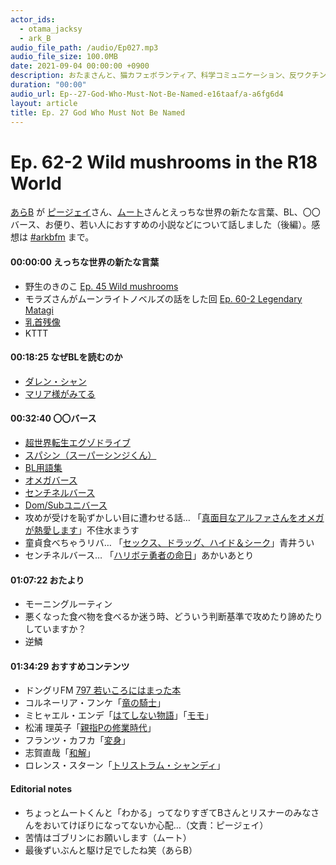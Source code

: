 ```yaml
---
actor_ids:
  - otama_jacksy
  - ark_B
audio_file_path: /audio/Ep027.mp3
audio_file_size: 100.0MB
date: 2021-09-04 00:00:00 +0900
description: おたまさんと、猫カフェボランティア、科学コミュニケーション、反ワクチン監視、ドラえもん、絶滅動物は蘇らせるべきか、ミッドサマー、保護猫のススメなどについて話しました。
duration: "00:00"
audio_url: Ep--27-God-Who-Must-Not-Be-Named-e16taaf/a-a6fg6d4
layout: article
title: Ep. 27 God Who Must Not Be Named
---
```


# Ep. 62-2 Wild mushrooms in the R18 World

[あらB](https://twitter.com/ark_B) が [ピージェイ](https://twitter.com/xiPJ)さん、[ムート](https://twitter.com/mutoreimu)さんとえっちな世界の新たな言葉、BL、〇〇バース、お便り、若い人におすすめの小説などについて話しました（後編）。感想は [#arkbfm](https://twitter.com/search?q=%23arkbfm&src=typed_query&f=live) まで。

#### 00:00:00 えっちな世界の新たな言葉

* 野生のきのこ [Ep. 45 Wild mushrooms](https://anchor.fm/arkbfm/episodes/Ep--45-Wild-mushrooms-e1c0j6k)
* モラズさんがムーンライトノベルズの話をした回 [Ep. 60-2 Legendary Matagi](https://anchor.fm/arkbfm/episodes/Ep--60-2-Legendary-Matagi-e1ijnsk)
* [乳首残像](https://w.atwiki.jp/aniwotawiki/pages/43455.html)
* KTTT

#### 00:18:25 なぜBLを読むのか

* [ダレン・シャン](https://www.amazon.co.jp/dp/B009HPEAR8)
* [マリア様がみてる](https://www.amazon.co.jp/dp/B00DW6IAWY)

#### 00:32:40 〇〇バース

* [超世界転生エグゾドライブ](https://www.amazon.co.jp/dp/B08H1R32JJ)
* [スパシン（スーパーシンジくん）](https://dic.pixiv.net/a/%E3%82%B9%E3%83%91%E3%82%B7%E3%83%B3)
* [BL用語集](https://www.animatetimes.com/news/details.php?id=1579508160)
* [オメガバース](https://dic.pixiv.net/a/%E3%82%AA%E3%83%A1%E3%82%AC%E3%83%90%E3%83%BC%E3%82%B9)
* [センチネルバース](https://www.pixiv.net/artworks/76321614)
* [Dom/Subユニバース](https://www.pixiv.net/artworks/52626061)
* 攻めが受けを恥ずかしい目に遭わせる話… 「[真面目なアルファさんをオメガが熱愛します](https://www.amazon.co.jp/gp/aw/d/B082D7HJ1Y)」不住水まうす
* 童貞食べちゃうリバ… 「[セックス、ドラッグ、ハイド＆シーク](https://estar.jp/novels/25630693)」青井うい
* センチネルバース… 「[ハリボテ勇者の命日](https://novel18.syosetu.com/n8950hl/)」あかいあとり

#### 01:07:22 おたより

* モーニングルーティン
* 悪くなった食べ物を食べるか迷う時、どういう判断基準で攻めたり諦めたりしていますか？
* 逆鱗

#### 01:34:29 おすすめコンテンツ

* ドングリFM [797 若いころにはまった本](https://soundcloud.com/dongurifm/797a)
* コルネーリア・フンケ「[竜の騎士](https://www.amazon.co.jp/dp/4872901622)」
* ミヒャエル・エンデ「[はてしない物語](https://www.amazon.co.jp/dp/4001109816)」「[モモ](https://www.amazon.co.jp/dp/4001141272)」
* 松浦 理英子「[親指Pの修業時代](https://amzn.to/39UiHml)」
* フランツ・カフカ「[変身](https://www.amazon.co.jp/dp/4102071016)」
* 志賀直哉「[和解](https://amzn.to/3NaNTw0)」
* ロレンス・スターン「[トリストラム・シャンディ](https://amzn.to/3FMxAmH)」

#### Editorial notes

* ちょっとムートくんと「わかる」ってなりすぎてBさんとリスナーのみなさんをおいてけぼりになってないか心配…（文責：ピージェイ）
* 苦情はゴブリンにお願いします（ムート）
* 最後ずいぶんと駆け足でしたね笑（あらB）